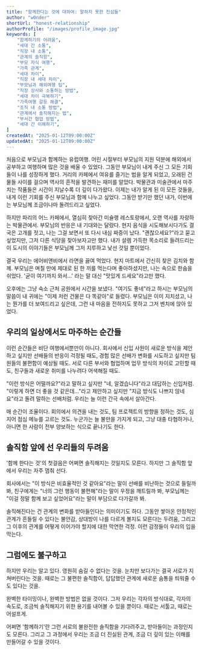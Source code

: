 ```yaml
---
title: "함께한다는 것에 대하여: 말하지 못한 진심들"
author: "w0nder"
shortUrl: "honest-relationship"
authorProfile: "/images/profile_image.jpg"
keywords: [
    "함께하기의 어려움",
    "세대 간 소통",
    "직장 내 소통",
    "관계의 솔직함",
    "부모 자식 여행",
    "가족 관계",
    "세대 차이",
    "직장 내 세대 차이",
    "부모님과 해외여행 팁",
    "직장 상사와 소통하는 방법",
    "세대 차이 극복하기",
    "가족여행 갈등 해결",
    "조직 내 소통 방법",
    "관계에서 솔직해지는 법",
    "부서간 협업 방법",
    "세대 간 이해하기",
]
createdAt: "2025-01-12T09:00:00Z"
updatedAt: "2025-01-12T09:00:00Z"
---
```


처음으로 부모님과 함께하는 유럽여행. 어린 시절부터 부모님의 지원 덕분에 해외에서 공부하고 여행하며 많은 것을 배울 수 있었다. 그동안 부모님이 내게 주신 그 모든 기회들이 나를 성장하게 했다. 거리의 카페에서 여유를 즐기는 법을 알게 되었고, 오래된 건물들 사이를 걸으며 역사의 흔적을 발견하는 재미를 알았다. 박물관과 미술관에서 마주치는 작품들은 시간이 지날수록 더 깊이 다가왔다. 이제는 내가 알게 된 이 모든 것들을, 내게 이런 기회를 주신 부모님과 함께 나누고 싶었다. 그동안 받기만 했던 내가, 이번에는 부모님께 조금이나마 돌려드리고 싶었다.

하지만 파리의 어느 카페에서, 열심히 찾아간 미슐랭 레스토랑에서, 오랜 역사를 자랑하는 박물관에서. 부모님의 반응은 내 기대와는 달랐다. 현지 음식을 시도해보시다가도 결국은 고개를 젓고, 나는 그걸 보면서 또 다시 내심 짜증이 났다. "괜찮으세요?"라고 묻고 싶었지만, 그저 다른 식당을 찾아보자고만 했다. 내가 설렘 가득한 목소리로 들려드리는 이 도시의 이야기들은 부모님께 그저 지루하고 낯선 것일 뿐이었다.

결국 우리는 에어비앤비에서 라면을 끓여 먹었다. 현지 마트에서 간신히 찾은 김치와 함께. 부모님은 며칠 만에 제대로 된 한 끼를 먹는다며 좋아하셨지만, 나는 속으로 한숨을 쉬었다. '굳이 여기까지 와서...' 라는 말 대신 "맛있게 드세요"라고만 했다.

오후에는 그냥 숙소 근처 공원에서 시간을 보냈다. "여기도 좋네"라고 하시는 부모님의 말씀이 내 귀에는 "이제 저런 건물은 다 똑같아"로 들렸다. 부모님은 이미 지치셨고, 나는 뭔가를 더 보여드리고 싶은데, 그런 내 마음을 전하지도 못하고 그저 벤치에 앉아 있었다.

## 우리의 일상에서도 마주하는 순간들

이런 순간들은 비단 여행에서뿐만이 아니다. 회사에서 신입 사원이 새로운 방식을 제안하고 싶지만 선배들의 반응이 걱정될 때도, 경험 많은 선배가 변화를 시도하고 싶지만 팀원들의 불편함이 예상될 때도. 서로 다른 부서와 협업하며 업무 방식의 차이로 고민할 때도, 친구들과 새로운 취미를 나누려다 어색해질 때도.

"이런 방식은 어떨까요?"라고 말하고 싶지만 "네, 알겠습니다"라고 대답하는 신입처럼. "이렇게 하면 더 좋을 것 같은데..."라고 제안하고 싶지만 "지금 방식도 나쁘지 않네요"라고 돌려 말하는 선배처럼. 우리는 늘 이런 간극 속에서 살아간다.

매 순간이 조율이다. 회의에서 의견을 내는 것도, 팀 프로젝트의 방향을 정하는 것도, 심지어 점심 메뉴를 고르는 것도. 누군가는 늘 불만을 가지게 되고, 그냥 대충 타협하거나, 아니면 한 사람이 전부 양보하는 식으로 끝나기도 한다.

## 솔직함 앞에 선 우리들의 두려움

'함께 한다는 것'의 첫걸음은 어쩌면 솔직해지는 것일지도 모른다. 하지만 그 솔직함 앞에서 우리는 자주 멈춰 선다.

회사에서는 "이 방식은 비효율적인 것 같아요"라는 말이 선배를 비난하는 것으로 들릴까 봐, 친구에게는 "너의 그런 행동이 불편해"라는 말이 우정을 깨트릴까 봐, 부모님께는 "이걸 정말 함께 보고 싶었어요"라는 말이 부담으로 다가갈까 봐.

솔직해진다는 건 관계의 변화를 받아들인다는 의미이기도 하다. 그동안 쌓아온 안정적인 관계가 흔들릴 수 있다는 불안감, 상대방이 나를 다르게 볼지도 모른다는 두려움, 그리고 그 이후의 관계를 어떻게 이어가야 할지에 대한 막연한 걱정. 이런 감정들이 우리의 입을 막는다.

## 그럼에도 불구하고

하지만 우리는 알고 있다. 영원히 숨길 수 없다는 것을. 눈치만 보다가는 결국 서로가 지쳐버린다는 것을. 때로는 그 불편한 솔직함이, 답답했던 관계에 새로운 숨통을 틔워줄 수도 있다는 것을.

완벽한 타이밍이나, 완벽한 방법은 없을 것이다. 그저 우리는 각자의 방식대로, 각자의 속도로, 조금씩 솔직해지기 위한 용기를 내어볼 수 있을 뿐이다. 때로는 서툴고, 때로는 어설프게.

어쩌면 '함께하기'란 그런 서로의 불완전한 솔직함을 기다려주고, 받아들이는 과정인지도 모른다. 그리고 그 과정에서 우리는 조금 더 진실된 관계, 조금 더 깊이 있는 이해를 만들어갈 수 있을 것이다.
